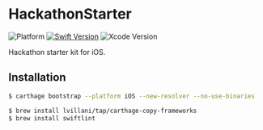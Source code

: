 # HackathonStarter

![Platform](https://img.shields.io/badge/platform-iOS-yellow.svg)
[![Swift Version](https://img.shields.io/badge/Swift-5-F16D39.svg)](https://developer.apple.com/swift)
![Xcode Version](https://img.shields.io/badge/Xcode-11+-red.svg)

Hackathon starter kit for iOS.

## Installation

```bash
$ carthage bootstrap --platform iOS --new-resolver --no-use-binaries

$ brew install lvillani/tap/carthage-copy-frameworks
$ brew install swiftlint
```
